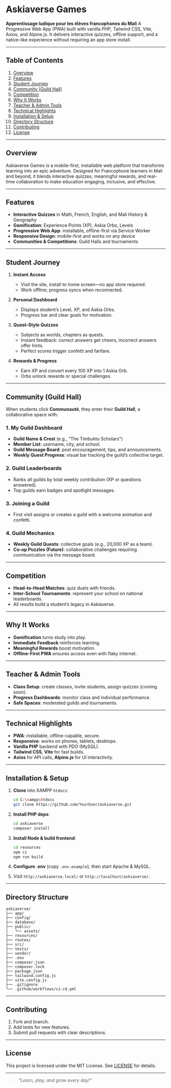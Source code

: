 # Askiaverse Games

**Apprentissage ludique pour les élèves francophones du Mali**
A Progressive Web App (PWA) built with vanilla PHP, Tailwind CSS, Vite, Axios, and Alpine.js. It delivers interactive quizzes, offline support, and a native-like experience without requiring an app store install.

---

## Table of Contents

1. [Overview](#overview)
2. [Features](#features)
3. [Student Journey](#student-journey)
4. [Community (Guild Hall)](#community-guild-hall)
5. [Competition](#competition)
6. [Why It Works](#why-it-works)
7. [Teacher & Admin Tools](#teacher--admin-tools)
8. [Technical Highlights](#technical-highlights)
9. [Installation & Setup](#installation--setup)
10. [Directory Structure](#directory-structure)
11. [Contributing](#contributing)
12. [License](#license)

---

## Overview

Askiaverse Games is a mobile-first, installable web platform that transforms learning into an epic adventure. Designed for Francophone learners in Mali and beyond, it blends interactive quizzes, meaningful rewards, and real-time collaboration to make education engaging, inclusive, and effective.

---

## Features

* **Interactive Quizzes** in Math, French, English, and Mali History & Geography
* **Gamification**: Experience Points (XP), Askia Orbs, Levels
* **Progressive Web App**: installable, offline-first via Service Worker
* **Responsive Design**: mobile-first and works on any device
* **Communities & Competitions**: Guild Halls and tournaments

---

## Student Journey

1. **Instant Access**

   * Visit the site, install to home screen—no app store required.
   * Work offline; progress syncs when reconnected.

2. **Personal Dashboard**

   * Displays student’s Level, XP, and Askia Orbs.
   * Progress bar and clear goals for motivation.

3. **Quest-Style Quizzes**

   * Subjects as worlds, chapters as quests.
   * Instant feedback: correct answers get cheers, incorrect answers offer hints.
   * Perfect scores trigger confetti and fanfare.

4. **Rewards & Progress**

   * Earn XP and convert every 100 XP into 1 Askia Orb.
   * Orbs unlock rewards or special challenges.

---

## Community (Guild Hall)

When students click **Communauté**, they enter their **Guild Hall**, a collaborative space with:

### 1. My Guild Dashboard

* **Guild Name & Crest** (e.g., "The Timbuktu Scholars")
* **Member List**: username, city, and school.
* **Guild Message Board**: post encouragement, tips, and announcements.
* **Weekly Quest Progress**: visual bar tracking the guild’s collective target.

### 2. Guild Leaderboards

* Ranks all guilds by total weekly contribution (XP or questions answered).
* Top guilds earn badges and spotlight messages.

### 3. Joining a Guild

* First visit assigns or creates a guild with a welcome animation and confetti.

### 4. Guild Mechanics

* **Weekly Guild Quests**: collective goals (e.g., 20,000 XP as a team).
* **Co-op Puzzles (Future)**: collaborative challenges requiring communication via the message board.

---

## Competition

* **Head-to-Head Matches**: quiz duels with friends.
* **Inter-School Tournaments**: represent your school on national leaderboards.
* All results build a student’s legacy in Askiaverse.

---

## Why It Works

* **Gamification** turns study into play.
* **Immediate Feedback** reinforces learning.
* **Meaningful Rewards** boost motivation.
* **Offline-First PWA** ensures access even with flaky internet.

---

## Teacher & Admin Tools

* **Class Setup**: create classes, invite students, assign quizzes (coming soon).
* **Progress Dashboards**: monitor class and individual performance.
* **Safe Spaces**: moderated guilds and tournaments.

---

## Technical Highlights

* **PWA**: installable, offline-capable, secure.
* **Responsive**: works on phones, tablets, desktops.
* **Vanilla PHP** backend with PDO (MySQL).
* **Tailwind CSS**, **Vite** for fast builds.
* **Axios** for API calls, **Alpine.js** for UI interactivity.

---

## Installation & Setup

1. **Clone** into XAMPP `htdocs`:

   ```bash
   cd C:\xampp\htdocs
   git clone https://github.com/YourUser/askiaverse.git
   ```
2. **Install PHP deps**:

   ```bash
   cd askiaverse
   composer install
   ```
3. **Install Node & build frontend**:

   ```bash
   cd resources
   npm ci
   npm run build
   ```
4. **Configure .env** (copy `.env.example`), then start Apache & MySQL.
5. Visit `http://askiaverse.local/` or `http://localhost/askiaverse/`.

---

## Directory Structure

```text
askiaverse/
├── app/
├── config/
├── database/
├── public/
│   └── assets/
├── resources/
├── routes/
├── src/
├── tests/
├── vendor/
├── .env
├── composer.json
├── composer.lock
├── package.json
├── tailwind.config.js
├── vite.config.js
├── .gitignore
└── .github/workflows/ci-cd.yml
```

---

## Contributing

1. Fork and branch.
2. Add tests for new features.
3. Submit pull requests with clear descriptions.

---

## License

This project is licensed under the MIT License. See [LICENSE](LICENSE) for details.

---

> *"Learn, play, and grow every day!"*
